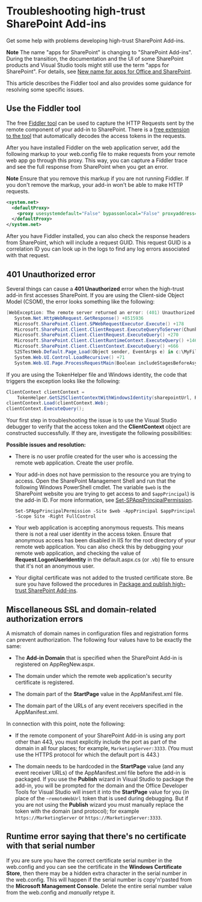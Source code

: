 
# Troubleshooting high-trust SharePoint Add-ins
Get some help with problems developing high-trust SharePoint Add-ins.
 

 **Note**  The name "apps for SharePoint" is changing to "SharePoint Add-ins". During the transition, the documentation and the UI of some SharePoint products and Visual Studio tools might still use the term "apps for SharePoint". For details, see  [New name for apps for Office and SharePoint](new-name-for-apps-for-sharepoint.md#bk_newname).
 

This article describes the Fiddler tool and also provides some guidance for resolving some specific issues.
 

## Use the Fiddler tool

The free  [Fiddler tool](http://www.telerik.com/fiddler) can be used to capture the HTTP Requests sent by the remote component of your add-in to SharePoint. There is a [free extension to the tool](https://github.com/andrewconnell/SPOAuthFiddlerExt) that automatically decodes the access tokens in the requests.
 

 
After you have installed Fiddler on the web application server, add the following markup to your web.config file to make requests from your remote web app go through this proxy. This way, you can capture a Fiddler trace and see the full response from SharePoint when you get an error.
 

 

 **Note**  Ensure that you remove this markup if you are not running Fiddler. If you don't remove the markup, your add-in won't be able to make HTTP requests.
 




```XML
<system.net>
  <defaultProxy>
    <proxy usesystemdefault="False" bypassonlocal="False" proxyaddress="http://127.0.0.1:8888" />
  </defaultProxy>
</system.net>

```

After you have Fiddler installed, you can also check the response headers from SharePoint, which will include a request GUID. This request GUID is a correlation ID you can look up in the logs to find any log errors associated with that request.
 

 

## 401 Unauthorized error
<a name="UnauthorizedException"> </a>

Several things can cause a  **401 Unauthorized** error when the high-trust add-in first accesses SharePoint. If you are using the Client-side Object Model (CSOM), the error looks something like the following:
 

 

```C#
[WebException: The remote server returned an error: (401) Unauthorized.]
   System.Net.HttpWebRequest.GetResponse() +8515936
   Microsoft.SharePoint.Client.SPWebRequestExecutor.Execute() +178
   Microsoft.SharePoint.Client.ClientRequest.ExecuteQueryToServer(ChunkStringBuilder sb) +1427
   Microsoft.SharePoint.Client.ClientRequest.ExecuteQuery() +270
   Microsoft.SharePoint.Client.ClientRuntimeContext.ExecuteQuery() +146
   Microsoft.SharePoint.Client.ClientContext.ExecuteQuery() +666
   S2STestWeb.Default.Page_Load(Object sender, EventArgs e) in c:\MyFiles\HightrustTest\HightrustTestWeb\Default.aspx.cs:28
   System.Web.UI.Control.LoadRecursive() +71
   System.Web.UI.Page.ProcessRequestMain(Boolean includeStagesBeforeAsyncPoint, Boolean includeStagesAfterAsyncPoint) +3178
```

If you are using the TokenHelper file and Windows identity, the code that triggers the exception looks like the following:
 

 



```C#
ClientContext clientContext = 
    TokenHelper.GetS2SClientContextWithWindowsIdentity(sharepointUrl, Request.LogonUserIdentity); 
clientContext.Load(clientContext.Web);
clientContext.ExecuteQuery();
```

Your first step in troubleshooting the issue is to use the Visual Studio debugger to verify that the access token and the  **ClientContext** object are constructed successfully. If they are, investigate the following possibilities:
 

 
 **Possible issues and resolution:**
 

 

- There is no user profile created for the user who is accessing the remote web application. Create the user profile.
    
 
- Your add-in does not have permission to the resource you are trying to access. Open the SharePoint Management Shell and run that the following Windows PowerShell cmdlet. The variable  `$web` is the SharePoint website you are trying to get access to and `$appPrincipal`) is the add-in ID. For more information, see  [Set-SPAppPrincipalPermission](http://technet.microsoft.com/en-us/library/jj219714%28v=office.15%29.aspx).
    
  ```
  Set-SPAppPrincipalPermission -Site $web -AppPrincipal $appPrincipal -Scope Site -Right FullControl
  ```

- Your web application is accepting anonymous requests. This means there is not a real user identity in the access token. Ensure that anonymous access has been disabled in IIS for the root directory of your remote web application. You can also check this by debugging your remote web application, and checking the value of  **Request.LogonUserIdentity** in the default.aspx.cs (or .vb) file to ensure that it's not an anonymous user.
    
 
- Your digital certificate was not added to the trusted certificate store. Be sure you have followed the procedures in  [Package and publish high-trust SharePoint Add-ins](package-and-publish-high-trust-sharepoint-add-ins.md).
    
 

## Miscellaneous SSL and domain-related authorization errors
<a name="DomainRelatedErrors"> </a>

A mismatch of domain names in configuration files and registration forms can prevent authorization. The following four values have to be exactly the same:
 

 

- The  **Add-in Domain** that is specified when the SharePoint Add-in is registered on AppRegNew.aspx.
    
 
- The domain under which the remote web application's security certificate is registered.
    
 
- The domain part of the  **StartPage** value in the AppManifest.xml file.
    
 
- The domain part of the URLs of any event receivers specified in the AppManifest.xml.
    
 
In connection with this point, note the following:
 

 

- If the remote component of your SharePoint Add-in is using any port other than 443, you must explicitly include the port as part of the domain in all four places; for example,  `MarketingServer:3333`. (You must use the HTTPS protocol for which the default port is 443.)
    
 
- The domain needs to be hardcoded in the  **StartPage** value (and any event receiver URLs) of the AppManifest.xml file before the add-in is packaged. If you use the **Publish** wizard in Visual Studio to package the add-in, you will be prompted for the domain and the Office Developer Tools for Visual Studio will insert it into the **StartPage** value for you (in place of the `~remoteWebUrl` token that is used during debugging. But if you are not using the **Publish** wizard you must manually replace the token with the domain (and protocol); for example `https://MarketingServer` or `https://MarketingServer:3333`.
    
 

## Runtime error saying that there's no certificate with that serial number
<a name="DomainRelatedErrors"> </a>

If you are sure you have the correct certificate serial number in the web.config and you can see the certificate in the  **Windows Certificate Store**, then there may be a hidden extra character in the serial number in the web.config. This will happen if the serial number is copy'n'pasted from the **Microsoft Management Console**. Delete the entire serial number value from the web.config and *manually*  retype it.
 

 

